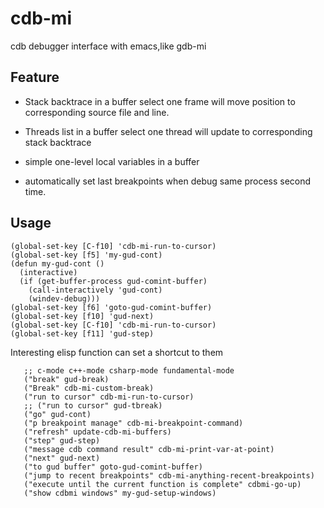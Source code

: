 # cdb-mi
cdb debugger interface with emacs,like gdb-mi

## Feature

* Stack backtrace in a buffer
  select one frame will move position to corresponding source file and line.

* Threads list in a buffer
  select one thread will update to corresponding stack backtrace 

* simple one-level local variables in a buffer

* automatically set last breakpoints when debug same process second time.

## Usage

```elisp
(global-set-key [C-f10] 'cdb-mi-run-to-cursor)
(global-set-key [f5] 'my-gud-cont)
(defun my-gud-cont ()
  (interactive)
  (if (get-buffer-process gud-comint-buffer)
    (call-interactively 'gud-cont)
    (windev-debug)))
(global-set-key [f6] 'goto-gud-comint-buffer)
(global-set-key [f10] 'gud-next)
(global-set-key [C-f10] 'cdb-mi-run-to-cursor)
(global-set-key [f11] 'gud-step)
```

Interesting elisp function can set a shortcut to them
```elisp
   ;; c-mode c++-mode csharp-mode fundamental-mode
   ("break" gud-break)
   ("Break" cdb-mi-custom-break)
   ("run to cursor" cdb-mi-run-to-cursor)
   ;; ("run to cursor" gud-tbreak)
   ("go" gud-cont)
   ("p breakpoint manage" cdb-mi-breakpoint-command)
   ("refresh" update-cdb-mi-buffers)
   ("step" gud-step)
   ("message cdb command result" cdb-mi-print-var-at-point)
   ("next" gud-next)
   ("to gud buffer" goto-gud-comint-buffer)
   ("jump to recent breakpoints" cdb-mi-anything-recent-breakpoints)
   ("execute until the current function is complete" cdbmi-go-up)
   ("show cdbmi windows" my-gud-setup-windows)
```

